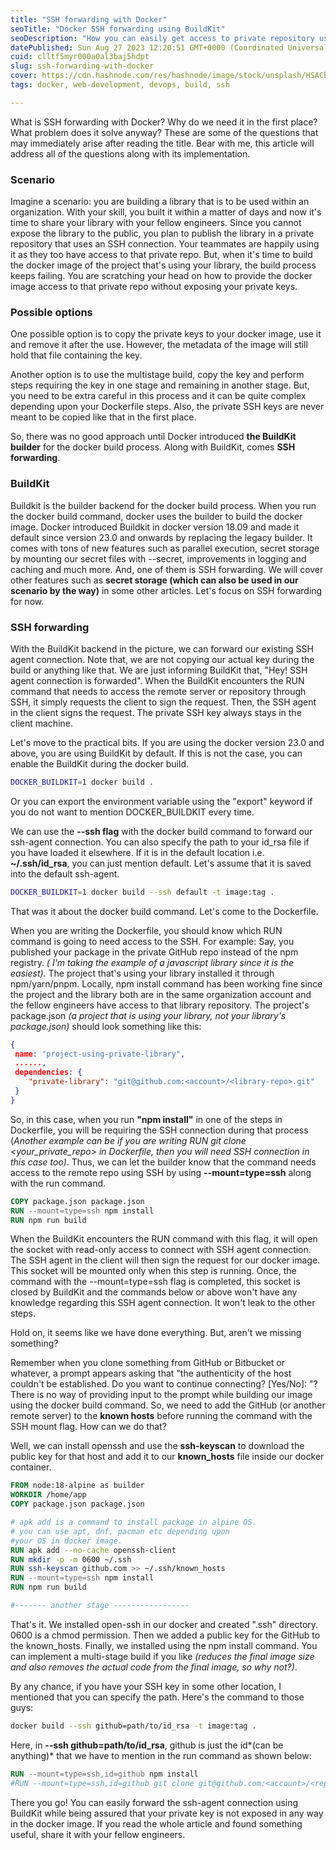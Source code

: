 ```yaml
---
title: "SSH forwarding with Docker"
seoTitle: "Docker SSH forwarding using BuildKit"
seoDescription: "How you can easily get access to private repository using Docker BuildKit? Read to find out how you can perform SSH forwarding with Docker."
datePublished: Sun Aug 27 2023 12:20:51 GMT+0000 (Coordinated Universal Time)
cuid: clltf5myr000a0al3baj5hdpt
slug: ssh-forwarding-with-docker
cover: https://cdn.hashnode.com/res/hashnode/image/stock/unsplash/HSACbYjZsqQ/upload/774dc7b2b88eadedb5f44dafb979cb21.jpeg
tags: docker, web-development, devops, build, ssh

---
```


What is SSH forwarding with Docker? Why do we need it in the first place? What problem does it solve anyway? These are some of the questions that may immediately arise after reading the title. Bear with me, this article will address all of the questions along with its implementation.

### Scenario

Imagine a scenario: you are building a library that is to be used within an organization. With your skill, you built it within a matter of days and now it's time to share your library with your fellow engineers. Since you cannot expose the library to the public, you plan to publish the library in a private repository that uses an SSH connection. Your teammates are happily using it as they too have access to that private repo. But, when it's time to build the docker image of the project that's using your library, the build process keeps failing. You are scratching your head on how to provide the docker image access to that private repo without exposing your private keys.

### Possible options

One possible option is to copy the private keys to your docker image, use it and remove it after the use. However, the metadata of the image will still hold that file containing the key.

Another option is to use the multistage build, copy the key and perform steps requiring the key in one stage and remaining in another stage. But, you need to be extra careful in this process and it can be quite complex depending upon your Dockerfile steps. Also, the private SSH keys are never meant to be copied like that in the first place.

So, there was no good approach until Docker introduced **the BuildKit builder** for the docker build process. Along with BuildKit, comes **SSH forwarding**.

### BuildKit

Buildkit is the builder backend for the docker build process. When you run the docker build command, docker uses the builder to build the docker image. Docker introduced Buildkit in docker version 18.09 and made it default since version 23.0 and onwards by replacing the legacy builder. It comes with tons of new features such as parallel execution, secret storage by mounting our secret files with --secret, improvements in logging and caching and much more. And, one of them is SSH forwarding. We will cover other features such as **secret storage (which can also be used in our scenario by the way)** in some other articles. Let's focus on SSH forwarding for now.

### SSH forwarding

With the BuildKit backend in the picture, we can forward our existing SSH agent connection. Note that, we are not copying our actual key during the build or anything like that. We are just informing BuildKit that, "Hey! SSH agent connection is forwarded". When the BuildKit encounters the RUN command that needs to access the remote server or repository through SSH, it simply requests the client to sign the request. Then, the SSH agent in the client signs the request. The private SSH key always stays in the client machine.

Let's move to the practical bits. If you are using the docker version 23.0 and above, you are using BuildKit by default. If this is not the case, you can enable the BuildKit during the docker build.

```bash
DOCKER_BUILDKIT=1 docker build .
```

Or you can export the environment variable using the "export" keyword if you do not want to mention DOCKER\_BUILDKIT every time.

We can use the **\--ssh flag** with the docker build command to forward our ssh-agent connection. You can also specify the path to your id\_rsa file if you have loaded it elsewhere. If it is in the default location i.e. **~/.ssh/id\_rsa**, you can just mention default. Let's assume that it is saved into the default ssh-agent.

```bash
DOCKER_BUILDKIT=1 docker build --ssh default -t image:tag .
```

That was it about the docker build command. Let's come to the Dockerfile.

When you are writing the Dockerfile, you should know which RUN command is going to need access to the SSH. For example: Say, you published your package in the private GitHub repo instead of the npm registry. *( I'm taking the example of a javascript library since it is the easiest).* The project that's using your library installed it through npm/yarn/pnpm. Locally, npm install command has been working fine since the project and the library both are in the same organization account and the fellow engineers have access to that library repository. The project's package.json *(a project that is using your library, not your library's package.json)* should look something like this:

```json
{
 name: "project-using-private-library",
 ......,
 dependencies: {
    "private-library": "git@github.com:<account>/<library-repo>.git"
 }
}
```

So, in this case, when you run **"npm install"** in one of the steps in Dockerfile, you will be requiring the SSH connection during that process (*Another example can be if you are writing RUN git clone &lt;your\_private\_repo&gt; in Dockerfile, then you will need SSH connection in this case too)*. Thus, we can let the builder know that the command needs access to the remote repo using SSH by using **\--mount=type=ssh** along with the run command.

```dockerfile
COPY package.json package.json
RUN --mount=type=ssh npm install
RUN npm run build
```

When the BuildKit encounters the RUN command with this flag, it will open the socket with read-only access to connect with SSH agent connection. The SSH agent in the client will then sign the request for our docker image. This socket will be mounted only when this step is running. Once, the command with the --mount=type=ssh flag is completed, this socket is closed by BuildKit and the commands below or above won't have any knowledge regarding this SSH agent connection. It won't leak to the other steps.

Hold on, it seems like we have done everything. But, aren't we missing something?

Remember when you clone something from GitHub or Bitbucket or whatever, a prompt appears asking that "the authenticity of the host couldn't be established. Do you want to continue connecting? \[Yes/No\]: "? There is no way of providing input to the prompt while building our image using the docker build command. So, we need to add the GitHub (or another remote server) to the **known hosts** before running the command with the SSH mount flag. How can we do that?

Well, we can install openssh and use the **ssh-keyscan** to download the public key for that host and add it to our **known\_hosts** file inside our docker container.

```dockerfile
FROM node:18-alpine as builder
WORKDIR /home/app
COPY package.json package.json

# apk add is a command to install package in alpine OS.
# you can use apt, dnf, pacman etc depending upon 
#your OS in docker image.
RUN apk add --no-cache openssh-client
RUN mkdir -p -m 0600 ~/.ssh
RUN ssh-keyscan github.com >> ~/.ssh/known_hosts
RUN --mount=type=ssh npm install
RUN npm run build

#------- another stage -----------------
```

That's it. We installed open-ssh in our docker and created ".ssh" directory. 0600 is a chmod permission. Then we added a public key for the GitHub to the known\_hosts. Finally, we installed using the npm install command. You can implement a multi-stage build if you like *(reduces the final image size and also removes the actual code from the final image, so why not?)*.

By any chance, if you have your SSH key in some other location, I mentioned that you can specify the path. Here's the command to those guys:

```bash
docker build --ssh github=path/to/id_rsa -t image:tag .
```

Here, in **\--ssh github=path/to/id\_rsa**, github is just the id*(can be anything)* that we have to mention in the run command as shown below:

```dockerfile
RUN --mount=type=ssh,id=github npm install
#RUN --mount=type=ssh,id=github git clone git@github.com:<account>/<repo>.git
```

There you go! You can easily forward the ssh-agent connection using BuildKit while being assured that your private key is not exposed in any way in the docker image. If you read the whole article and found something useful, share it with your fellow engineers.